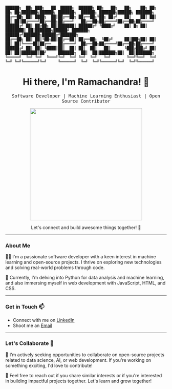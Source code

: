  ~~~
██████╗  ██╗ ███╗   ██  █████╗  ██████╗ ██╗   ██╗	██╗    ██╗ ██╗   ██╗ ██╗███████╗██████╗ ███████╗  ██████╗ ███████╗██████╗ ███████╗
██╔══██╗ ██║ ████╗  ██║██╔══██╗	██╔══██╗╚██╗ ██╔╝	██║    ██║ ██║   ██║ ██║██╔════╝██╔══██╗██╔═══╝   ██╔══██╗██╔════╝██╔══██╗██╔════╝ 
██████╔╝ ██║ ██╔██╗ ██║███████║ ██████╔╝ ╚████╔╝ 	██║ █╗ ██║ ████████║ ██║███████╗██████╝ ███████╗  ██████╔╝███████╗██████╔╝███████╗  
██╔══██╗ ██║ ██║╚██╗██║██╔══██║ ██╔══██╗  ╚██╔╝  	██║███╗██║ ██║   ██║ ██║╚════██║██╔══   ██╔════╝  ██╔══██╗██╔════╝██╔══██╗██╔════╝ 
██████╔╝ ██║ ██║ ╚████║██║  ██║ ██║  ██║   ██║   	╚███╔███╔╝ ██║   ██║ ██║███████║██╝ 	███████╗  ██║  ██║███████╗██║  ██║███████╗
╚═════╝  ╚═╝ ╚═╝  ╚═══╝╚═╝  ╚═╝ ╚═╝  ╚═╝   ╚═╝   	 ╚══╝╚══╝  ╚═╝   ╚═╝ ╚═╝╚══════╝╚═╝  	╚══════╝  ╚═╝  ╚═╝╚══════╝╚═╝  ╚═╝╚══════╝  

~~~
<h1 align="center">Hi there, I'm Ramachandra! 👋</h1>

<p align="center">
  <samp>Software Developer | Machine Learning Enthusiast | Open Source Contributor</samp>
</p>

<p align="center">
  <img src="https://media.giphy.com/media/iIqmM5tTjmpOB9mpbn/giphy.gif" width="350" />
</p>

<p align="center">Let's connect and build awesome things together! 🚀</p>

---

### About Me

👨‍💻 I'm a passionate software developer with a keen interest in machine learning and open-source projects. I thrive on exploring new technologies and solving real-world problems through code.

🌱 Currently, I'm delving into Python for data analysis and machine learning, and also immersing myself in web development with JavaScript, HTML, and CSS.

---

### Get in Touch 📫

- Connect with me on [LinkedIn](www.linkedin.com/in/ramachandra-udupa)
- Shoot me an [Email](mailto:ramachandraudupa2004@gmail.com)

---

### Let's Collaborate 🤝

💼 I'm actively seeking opportunities to collaborate on open-source projects related to data science, AI, or web development. If you're working on something exciting, I'd love to contribute!

🚀 Feel free to reach out if you share similar interests or if you're interested in building impactful projects together. Let's learn and grow together!
